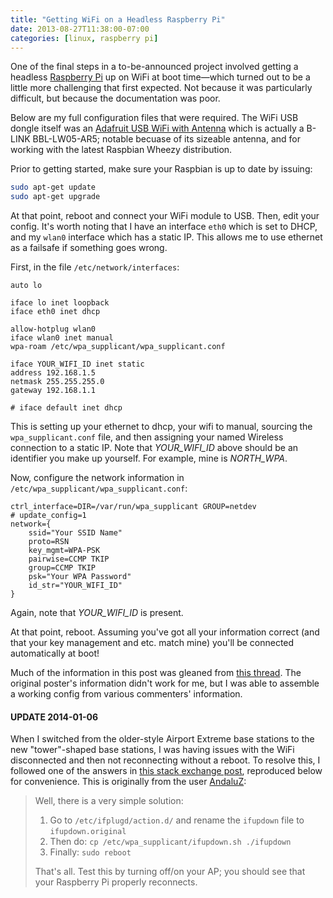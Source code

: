 ```yaml
---
title: "Getting WiFi on a Headless Raspberry Pi"
date: 2013-08-27T11:38:00-07:00
categories: [linux, raspberry pi]
---
```


One of the final steps in a to-be-announced project involved getting a headless [Raspberry Pi](http://www.raspberrypi.org/) up on WiFi at boot time—which turned out to be a little more challenging that first expected. Not because it was particularly difficult, but because the documentation was poor.

Below are my full configuration files that were required. The WiFi USB dongle itself was an [Adafruit USB WiFi with Antenna](https://www.adafruit.com/products/1030) which is actually a B-LINK BBL-LW05-AR5; notable becuase of its sizeable antenna, and for working with the latest Raspbian Wheezy distribution.

Prior to getting started, make sure your Raspbian is up to date by issuing:

```bash
sudo apt-get update
sudo apt-get upgrade
```

At that point, reboot and connect your WiFi module to USB. Then, edit your config. It's worth noting that I have an interface `eth0` which is set to DHCP, and my `wlan0` interface which has a static IP. This allows me to use ethernet as a failsafe if something goes wrong.

First, in the file `/etc/network/interfaces`:

```
auto lo

iface lo inet loopback
iface eth0 inet dhcp

allow-hotplug wlan0
iface wlan0 inet manual
wpa-roam /etc/wpa_supplicant/wpa_supplicant.conf

iface YOUR_WIFI_ID inet static
address 192.168.1.5
netmask 255.255.255.0
gateway 192.168.1.1

# iface default inet dhcp
```

This is setting up your ethernet to dhcp, your wifi to manual, sourcing the `wpa_supplicant.conf` file, and then assigning your named Wireless connection to a static IP. Note that *YOUR_WIFI_ID* above should be an identifier you make up yourself. For example, mine is *NORTH_WPA*.

Now, configure the network information in `/etc/wpa_supplicant/wpa_supplicant.conf`:

```
ctrl_interface=DIR=/var/run/wpa_supplicant GROUP=netdev
# update_config=1
network={
	ssid="Your SSID Name"
	proto=RSN
	key_mgmt=WPA-PSK
	pairwise=CCMP TKIP
	group=CCMP TKIP
	psk="Your WPA Password"
	id_str="YOUR_WIFI_ID"
}
```

Again, note that *YOUR_WIFI_ID* is present.

At that point, reboot. Assuming you've got all your information correct (and that your key management and etc. match mine) you'll be connected automatically at boot!

Much of the information in this post was gleaned from [this thread](http://pingbin.com/2012/12/setup-wifi-raspberry-pi/). The original poster's information didn't work for me, but I was able to assemble a working config from various commenters' information.

#### UPDATE 2014-01-06

When I switched from the older-style Airport Extreme base stations to the new "tower"-shaped base stations, I was having issues with the WiFi disconnected and then not reconnecting without a reboot. To resolve this, I followed one of the answers in [this stack exchange post](http://raspberrypi.stackexchange.com/questions/4120/how-to-automatically-reconnect-wifi), reproduced below for convenience. This is originally from the user [AndaluZ](http://raspberrypi.stackexchange.com/users/6365/andaluz): 

> Well, there is a very simple solution:
> 
> 1. Go to `/etc/ifplugd/action.d/` and rename the `ifupdown` file to `ifupdown.original`
> 2. Then do: `cp /etc/wpa_supplicant/ifupdown.sh ./ifupdown`
> 3. Finally: `sudo reboot`
> 
> That's all. Test this by turning off/on your AP; you should see that your Raspberry Pi properly reconnects.

